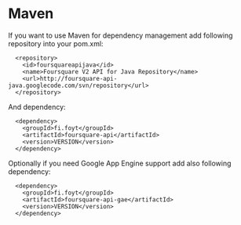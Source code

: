 # Maven #

If you want to use Maven for dependency management add following repository into your pom.xml:

```
  <repository>
    <id>foursquareapijava</id>
    <name>Foursquare V2 API for Java Repository</name>
    <url>http://foursquare-api-java.googlecode.com/svn/repository</url>
  </repository>
```

And dependency:

```
  <dependency>
    <groupId>fi.foyt</groupId>
    <artifactId>foursquare-api</artifactId>
    <version>VERSION</version>
  </dependency>
```

Optionally if you need Google App Engine support add also following dependency:

```
  <dependency>
    <groupId>fi.foyt</groupId>
    <artifactId>foursquare-api-gae</artifactId>
    <version>VERSION</version>
  </dependency>
```